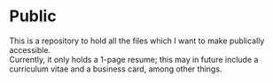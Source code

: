 # Public
This is a repository to hold all the files which I want to make publically accessible.  
Currently, it only holds a 1-page resume; this may in future include a curriculum vitae 
and a business card, among other things.
